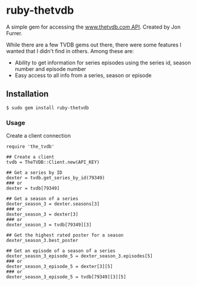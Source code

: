 # ruby-thetvdb

A simple gem for accessing the [www.thetvdb.com API](http://thetvdb.com/wiki/index.php?title=Programmers_API). Created by Jon Furrer.

While there are a few TVDB gems out there, there were some features I wanted that I didn't find in others. Among these are:

  * Ability to get information for series episodes using the series id, season number and episode number
  * Easy access to all info from a series, season or episode

## Installation

    $ sudo gem install ruby-thetvdb

### Usage

Create a client connection

	require 'the_tvdb'
	
	## Create a client
	tvdb = TheTVDB::Client.new(API_KEY)
	
	## Get a series by ID
	dexter = tvdb.get_series_by_id(79349)
	### or
	dexter = tvdb[79349]
	
	## Get a season of a series
	dexter_season_3 = dexter.seasons[3]
	### or
	dexter_season_3 = dexter[3]
	### or
	dexter_season_3 = tvdb[79349][3]
	
	## Get the highest rated poster for a season
	dexter_season_3.best_poster
	
	## Get an episode of a season of a series
	dexter_season_3_episode_5 = dexter_season_3.episodes[5]
	### or
	dexter_season_3_episode_5 = dexter[3][5]
	### or
	dexter_season_3_episode_5 = tvdb[79349][3][5]